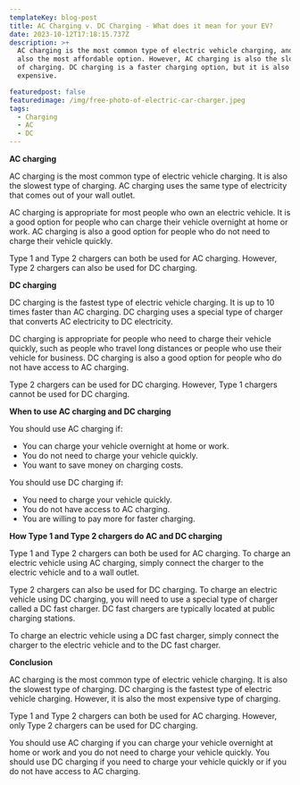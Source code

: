 ```yaml
---
templateKey: blog-post
title: AC Charging v. DC Charging - What does it mean for your EV?
date: 2023-10-12T17:18:15.737Z
description: >+
  AC charging is the most common type of electric vehicle charging, and it is
  also the most affordable option. However, AC charging is also the slowest type
  of charging. DC charging is a faster charging option, but it is also more
  expensive.

featuredpost: false
featuredimage: /img/free-photo-of-electric-car-charger.jpeg
tags:
  - Charging
  - AC
  - DC
---
```

**AC charging**

AC charging is the most common type of electric vehicle charging. It is also the slowest type of charging. AC charging uses the same type of electricity that comes out of your wall outlet.

AC charging is appropriate for most people who own an electric vehicle. It is a good option for people who can charge their vehicle overnight at home or work. AC charging is also a good option for people who do not need to charge their vehicle quickly.

Type 1 and Type 2 chargers can both be used for AC charging. However, Type 2 chargers can also be used for DC charging.

**DC charging**

DC charging is the fastest type of electric vehicle charging. It is up to 10 times faster than AC charging. DC charging uses a special type of charger that converts AC electricity to DC electricity.

DC charging is appropriate for people who need to charge their vehicle quickly, such as people who travel long distances or people who use their vehicle for business. DC charging is also a good option for people who do not have access to AC charging.

Type 2 chargers can be used for DC charging. However, Type 1 chargers cannot be used for DC charging.

**When to use AC charging and DC charging**

You should use AC charging if:

* You can charge your vehicle overnight at home or work.
* You do not need to charge your vehicle quickly.
* You want to save money on charging costs.

You should use DC charging if:

* You need to charge your vehicle quickly.
* You do not have access to AC charging.
* You are willing to pay more for faster charging.

**How Type 1 and Type 2 chargers do AC and DC charging**

Type 1 and Type 2 chargers can both be used for AC charging. To charge an electric vehicle using AC charging, simply connect the charger to the electric vehicle and to a wall outlet.

Type 2 chargers can also be used for DC charging. To charge an electric vehicle using DC charging, you will need to use a special type of charger called a DC fast charger. DC fast chargers are typically located at public charging stations.

To charge an electric vehicle using a DC fast charger, simply connect the charger to the electric vehicle and to the DC fast charger.

**Conclusion**

AC charging is the most common type of electric vehicle charging. It is also the slowest type of charging. DC charging is the fastest type of electric vehicle charging. However, it is also the most expensive type of charging.

Type 1 and Type 2 chargers can both be used for AC charging. However, only Type 2 chargers can be used for DC charging.

You should use AC charging if you can charge your vehicle overnight at home or work and you do not need to charge your vehicle quickly. You should use DC charging if you need to charge your vehicle quickly or if you do not have access to AC charging.